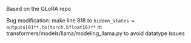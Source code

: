 Based on the QLoRA repo

Bug modification: make line 818 to `hidden_states = outputs[0]**.to(torch.bfloat16)**` 
in transformers/models/llama/modeling_llama.py to avoid datatype issues

